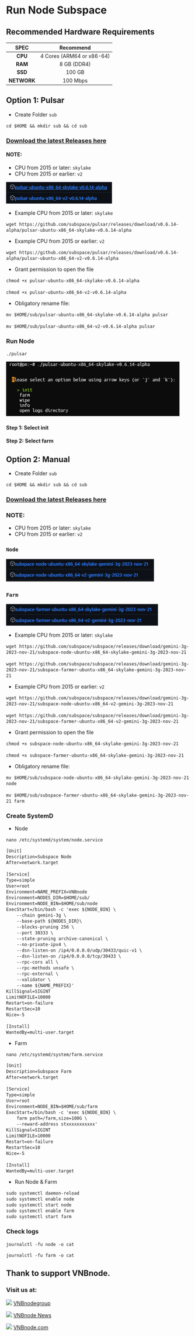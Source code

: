 # Run Node Subspace

## Recommended Hardware Requirements 

|   SPEC      |        Recommend          |
| :---------: | :-----------------------: |
|   **CPU**   | 4 Cores (ARM64 or x86-64) |
|   **RAM**   |        8 GB (DDR4)        |
|   **SSD**   |        100 GB             |
| **NETWORK** |        100 Mbps           |

## Option 1: Pulsar
- Create Folder `sub`
```
cd $HOME && mkdir sub && cd sub 
```
### [Download the latest Releases here](https://github.com/subspace/pulsar/releases)
#### NOTE:
- CPU from 2015 or later: `skylake`
- CPU from 2015 or earlier: `v2`

![Alt text](image/image.png)

- Example CPU from 2015 or later: `skylake` 
```
wget https://github.com/subspace/pulsar/releases/download/v0.6.14-alpha/pulsar-ubuntu-x86_64-skylake-v0.6.14-alpha
```
- Example CPU from 2015 or earlier: `v2`
```
wget https://github.com/subspace/pulsar/releases/download/v0.6.14-alpha/pulsar-ubuntu-x86_64-v2-v0.6.14-alpha
```
- Grant permission to open the file
```
chmod +x pulsar-ubuntu-x86_64-skylake-v0.6.14-alpha

chmod +x pulsar-ubuntu-x86_64-v2-v0.6.14-alpha
```
- Obligatory rename file:
```
mv $HOME/sub/pulsar-ubuntu-x86_64-skylake-v0.6.14-alpha pulsar

mv $HOME/sub/pulsar-ubuntu-x86_64-v2-v0.6.14-alpha pulsar
```
### Run Node
```
./pulsar
```
![Alt text](image/image1.png)

#### Step 1: Select init

#### Step 2: Select farm

## Option 2: Manual
- Create Folder `sub`
```
cd $HOME && mkdir sub && cd sub 
```
### [Download the latest Releases here](https://github.com/subspace/subspace/releases)
### NOTE:
- CPU from 2015 or later: `skylake`
- CPU from 2015 or earlier: `v2`
### `Node`

![Alt text](image/image2.png)
### `Farm`

![Alt text](image/image3.png)


- Example CPU from 2015 or later: `skylake` 
```
wget https://github.com/subspace/subspace/releases/download/gemini-3g-2023-nov-21/subspace-node-ubuntu-x86_64-skylake-gemini-3g-2023-nov-21

wget https://github.com/subspace/subspace/releases/download/gemini-3g-2023-nov-21/subspace-farmer-ubuntu-x86_64-skylake-gemini-3g-2023-nov-21
```
- Example CPU from 2015 or earlier: `v2`
```
wget https://github.com/subspace/subspace/releases/download/gemini-3g-2023-nov-21/subspace-node-ubuntu-x86_64-v2-gemini-3g-2023-nov-21

wget https://github.com/subspace/subspace/releases/download/gemini-3g-2023-nov-21/subspace-farmer-ubuntu-x86_64-v2-gemini-3g-2023-nov-21
```
- Grant permission to open the file
```
chmod +x subspace-node-ubuntu-x86_64-skylake-gemini-3g-2023-nov-21

chmod +x subspace-farmer-ubuntu-x86_64-skylake-gemini-3g-2023-nov-21
```
- Obligatory rename file:
```
mv $HOME/sub/subspace-node-ubuntu-x86_64-skylake-gemini-3g-2023-nov-21 node

mv $HOME/sub/subspace-farmer-ubuntu-x86_64-skylake-gemini-3g-2023-nov-21 farm
```
### Create SystemD
- Node
```
nano /etc/systemd/system/node.service
```
```
[Unit]
Description=Subspace Node
After=network.target

[Service]
Type=simple
User=root
Environment=NAME_PREFIX=VNBnode
Environment=NODES_DIR=$HOME/sub/
Environment=NODE_BIN=$HOME/sub/node
ExecStart=/bin/bash -c 'exec ${NODE_BIN} \
    --chain gemini-3g \
    --base-path ${NODES_DIR}\
    --blocks-pruning 256 \
    --port 30333 \
    --state-pruning archive-canonical \
    --no-private-ipv4 \
    --dsn-listen-on /ip4/0.0.0.0/udp/30433/quic-v1 \
    --dsn-listen-on /ip4/0.0.0.0/tcp/30433 \
    --rpc-cors all \
    --rpc-methods unsafe \
    --rpc-external \
    --validator \
    --name ${NAME_PREFIX}'
KillSignal=SIGINT
LimitNOFILE=10000
Restart=on-failure
RestartSec=10
Nice=-5

[Install]
WantedBy=multi-user.target
```

- Farm
```
nano /etc/systemd/system/farm.service
```
```
[Unit]
Description=Subspace Farm
After=network.target

[Service]
Type=simple
User=root
Environment=NODE_BIN=$HOME/sub/farm
ExecStart=/bin/bash -c 'exec ${NODE_BIN} \
    farm path=/farm,size=100G \
    --reward-address stxxxxxxxxxxx'
KillSignal=SIGINT
LimitNOFILE=10000
Restart=on-failure
RestartSec=10
Nice=-5

[Install]
WantedBy=multi-user.target
```
- Run Node & Farm
```
sudo systemctl daemon-reload
sudo systemctl enable node
sudo systemctl start node
sudo systemctl enable farm
sudo systemctl start farm
```
### Check logs 
```
journalctl -fu node -o cat
```
```
journalctl -fu farm -o cat
```
## Thank to support VNBnode.
### Visit us at:

<img src="https://user-images.githubusercontent.com/50621007/183283867-56b4d69f-bc6e-4939-b00a-72aa019d1aea.png" width="30"/> <a href="https://t.me/VNBnodegroup" target="_blank">VNBnodegroup</a>

<img src="https://user-images.githubusercontent.com/50621007/183283867-56b4d69f-bc6e-4939-b00a-72aa019d1aea.png" width="30"/> <a href="https://t.me/Vnbnode" target="_blank">VNBnode News</a>

<img src="https://github.com/vnbnode/VNBnode-Guides/blob/main/VNBnode.jpg" width="30"/> <a href="https://VNBnode.com" target="_blank">VNBnode.com</a>
